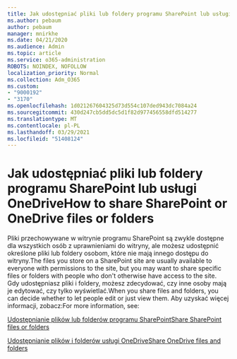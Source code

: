```yaml
---
title: Jak udostępniać pliki lub foldery programu SharePoint lub usługi OneDrive
ms.author: pebaum
author: pebaum
manager: mnirkhe
ms.date: 04/21/2020
ms.audience: Admin
ms.topic: article
ms.service: o365-administration
ROBOTS: NOINDEX, NOFOLLOW
localization_priority: Normal
ms.collection: Adm_O365
ms.custom:
- "9000192"
- "3170"
ms.openlocfilehash: 1d021267604325d73d554c107ded943dc7084a24
ms.sourcegitcommit: 430d247cb5dd5dc5d1f82d977456558dfd514277
ms.translationtype: MT
ms.contentlocale: pl-PL
ms.lasthandoff: 03/29/2021
ms.locfileid: "51408124"
---
```

# <a name="how-to-share-sharepoint-or-onedrive-files-or-folders"></a><span data-ttu-id="82d2b-102">Jak udostępniać pliki lub foldery programu SharePoint lub usługi OneDrive</span><span class="sxs-lookup"><span data-stu-id="82d2b-102">How to share SharePoint or OneDrive files or folders</span></span>

<span data-ttu-id="82d2b-103">Pliki przechowywane w witrynie programu SharePoint są zwykle dostępne dla wszystkich osób z uprawnieniami do witryny, ale możesz udostępnić określone pliki lub foldery osobom, które nie mają innego dostępu do witryny.</span><span class="sxs-lookup"><span data-stu-id="82d2b-103">The files you store on a SharePoint site are usually available to everyone with permissions to the site, but you may want to share specific files or folders with people who don't otherwise have access to the site.</span></span> <span data-ttu-id="82d2b-104">Gdy udostępniasz pliki i foldery, możesz zdecydować, czy inne osoby mają je edytować, czy tylko wyświetlać.</span><span class="sxs-lookup"><span data-stu-id="82d2b-104">When you share files and folders, you can decide whether to let people edit or just view them.</span></span> <span data-ttu-id="82d2b-105">Aby uzyskać więcej informacji, zobacz:</span><span class="sxs-lookup"><span data-stu-id="82d2b-105">For more information, see:</span></span>

[<span data-ttu-id="82d2b-106">Udostępnianie plików lub folderów programu SharePoint</span><span class="sxs-lookup"><span data-stu-id="82d2b-106">Share SharePoint files or folders</span></span>](https://support.office.com/article/1fe37332-0f9a-4719-970e-d2578da4941c)

[<span data-ttu-id="82d2b-107">Udostępnianie plików i folderów usługi OneDrive</span><span class="sxs-lookup"><span data-stu-id="82d2b-107">Share OneDrive files and folders</span></span>](https://support.microsoft.com/office/share-onedrive-files-and-folders-9fcc2f7d-de0c-4cec-93b0-a82024800c07?ui=en-US&rs=en-US&ad=US&storagetype=stage)